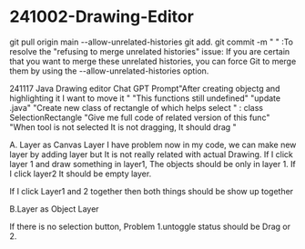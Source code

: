 # 241002-Drawing-Editor

git pull origin main --allow-unrelated-histories
git add.
git commit -m " "
:To resolve the "refusing to merge unrelated histories" issue: If you are certain that you want to merge these unrelated histories, you can force Git to merge them by using the --allow-unrelated-histories option.


241117
Java Drawing editor
Chat GPT Prompt"After creating objectg and highlighting it I want to move it "
"This functions still undefined"
"update .java"
"Create new class of rectangle of which helps select "  : class SelectionRectangle
"Give me full code of related version of this func"
"When tool is not selected It is not dragging, It should drag "

A. Layer as Canvas Layer
I have problem now in my code, we can make new layer by adding layer but It is not really related with actual Drawing.
If I click layer 1 and draw something in layer1, The objects should be only in layer 1.
If I click layer2 It should be empty layer.

If I click Layer1 and 2 together then both things should be show up together


B.Layer as Object Layer


If there is no selection button,
Problem
1.untoggle status should be Drag or  
2.
